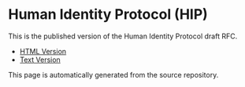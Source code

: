 # Human Identity Protocol (HIP)

This is the published version of the Human Identity Protocol draft RFC.

- [HTML Version](index.html)
- [Text Version](draft-hip-human-identity-protocol-00.txt)

This page is automatically generated from the source repository.
